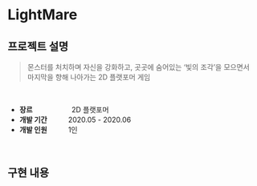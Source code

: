 # LightMare

## 프로젝트 설명
> 몬스터를 처치하며 자신을 강화하고, 곳곳에 숨어있는 ‘빛의 조각’을 모으면서   
> 마지막을 향해 나아가는 2D 플랫포머 게임

<br>

* **장르**       2D 플랫포머<br>
* **개발 기간**   2020.05 - 2020.06<br>
* **개발 인원**   1인<br>

<br>

## 구현 내용
